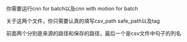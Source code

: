 你需要运行cnn for batch以及cnn with motion for batch

关于这两个文件，你只需要认真的填写csv_path safe_path以及tag

前面两个分别是来源的路径和保存的路径，最后一个是csv文件中句子的列名